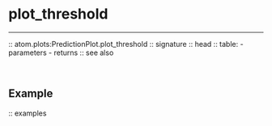 # plot_threshold
----------------

:: atom.plots:PredictionPlot.plot_threshold
    :: signature
    :: head
    :: table:
        - parameters
        - returns
    :: see also

<br>

## Example

:: examples
